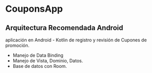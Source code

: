 # CouponsApp

## Arquitectura Recomendada Android
aplicación en Android - Kotlin de registro y revisión de Cupones de promoción.

* Manejo de Data Binding
* Manejo de Vista, Dominio, Datos.
* Base de datos con Room.
